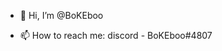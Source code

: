 - 👋 Hi, I’m @BoKEboo



- 📫 How to reach me: discord - BoKEboo#4807 

<!---
BoKEboo/BoKEboo is a ✨ special ✨ repository because its `README.md` (this file) appears on your GitHub profile.
You can click the Preview link to take a look at your changes.
--->
